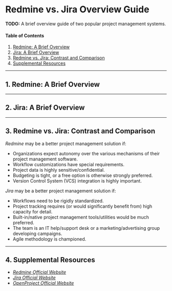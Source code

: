 # Redmine vs. Jira Overview Guide

**TODO:** A brief overview guide of two popular project management systems.

#### Table of Contents

1. [Redmine: A Brief Overview](#redmine)
2. [Jira: A Brief Overview](#jira)
3. [Redmine vs. Jira: Contrast and Comparison](#contrast)
4. [Supplemental Resources](#supplemental)

<hr />

## 1. <a name="redmine">Redmine: A Brief Overview</a>

<hr />

## 2. <a name="jira">Jira: A Brief Overview</a>

<hr />

## 3. <a name="contrast">Redmine vs. Jira: Contrast and Comparison</a>

*Redmine* may be a better project management solution if:

* Organizations expect autonomy over the various mechanisms of their project management software.
* Workflow customizations have special requirements.
* Project data is highly sensitive/confidential.
* Budgeting is tight, or a free option is otherwise strongly preferred.
* Version Control System (VCS) integration is highly important.

*Jira* may be a better project management solution if:

* Workflows need to be rigidly standardized.
* Project tracking requires (or would significantly benefit from) high capacity for detail.
* Built-in/native project management tools/utilities would be much preferred.
* The team is an IT help/support desk or a marketing/advertising group developing campaigns.
* Agile methodology is championed.

<hr />

## 4. <a name="supplemental">Supplemental Resources</a>

* *[Redmine Official Website](https://www.redmine.org/)*
* *[Jira Official Website](https://www.atlassian.com/software/jira)*
* *[OpenProject Official Website](https://www.openproject.org/)*
